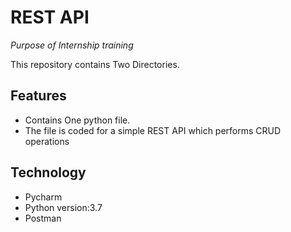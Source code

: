 # REST API

*Purpose of Internship training*

This repository contains Two Directories.

## Features
* Contains One python file.
* The file is coded for a simple REST API which performs CRUD operations

## Technology
* Pycharm
* Python version:3.7
* Postman
